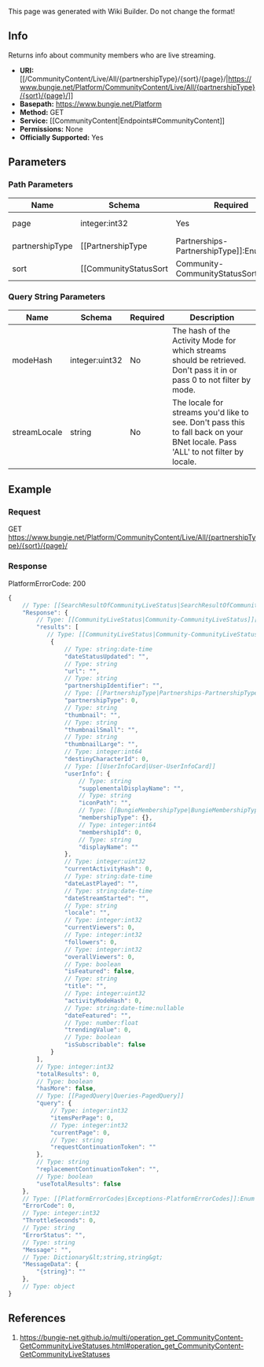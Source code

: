 <span class="wiki-builder">This page was generated with Wiki Builder. Do not change the format!</span>

## Info
Returns info about community members who are live streaming.

* **URI:** [[/CommunityContent/Live/All/{partnershipType}/{sort}/{page}/|https://www.bungie.net/Platform/CommunityContent/Live/All/{partnershipType}/{sort}/{page}/]]
* **Basepath:** https://www.bungie.net/Platform
* **Method:** GET
* **Service:** [[CommunityContent|Endpoints#CommunityContent]]
* **Permissions:** None
* **Officially Supported:** Yes

## Parameters
### Path Parameters
Name | Schema | Required | Description
---- | ------ | -------- | -----------
page | integer:int32 | Yes | Zero based page.
partnershipType | [[PartnershipType|Partnerships-PartnershipType]]:Enum | Yes | The type of partnership for which the status should be returned.
sort | [[CommunityStatusSort|Community-CommunityStatusSort]]:Enum | Yes | The sort mode.

### Query String Parameters
Name | Schema | Required | Description
---- | ------ | -------- | -----------
modeHash | integer:uint32 | No | The hash of the Activity Mode for which streams should be retrieved. Don't pass it in or pass 0 to not filter by mode.
streamLocale | string | No | The locale for streams you'd like to see. Don't pass this to fall back on your BNet locale. Pass 'ALL' to not filter by locale.

## Example
### Request
GET https://www.bungie.net/Platform/CommunityContent/Live/All/{partnershipType}/{sort}/{page}/

### Response
PlatformErrorCode: 200
```javascript
{
    // Type: [[SearchResultOfCommunityLiveStatus|SearchResultOfCommunityLiveStatus]]
    "Response": {
        // Type: [[CommunityLiveStatus|Community-CommunityLiveStatus]][]
        "results": [
           // Type: [[CommunityLiveStatus|Community-CommunityLiveStatus]]
            {
                // Type: string:date-time
                "dateStatusUpdated": "",
                // Type: string
                "url": "",
                // Type: string
                "partnershipIdentifier": "",
                // Type: [[PartnershipType|Partnerships-PartnershipType]]:Enum
                "partnershipType": 0,
                // Type: string
                "thumbnail": "",
                // Type: string
                "thumbnailSmall": "",
                // Type: string
                "thumbnailLarge": "",
                // Type: integer:int64
                "destinyCharacterId": 0,
                // Type: [[UserInfoCard|User-UserInfoCard]]
                "userInfo": {
                    // Type: string
                    "supplementalDisplayName": "",
                    // Type: string
                    "iconPath": "",
                    // Type: [[BungieMembershipType|BungieMembershipType]]:Enum
                    "membershipType": {},
                    // Type: integer:int64
                    "membershipId": 0,
                    // Type: string
                    "displayName": ""
                },
                // Type: integer:uint32
                "currentActivityHash": 0,
                // Type: string:date-time
                "dateLastPlayed": "",
                // Type: string:date-time
                "dateStreamStarted": "",
                // Type: string
                "locale": "",
                // Type: integer:int32
                "currentViewers": 0,
                // Type: integer:int32
                "followers": 0,
                // Type: integer:int32
                "overallViewers": 0,
                // Type: boolean
                "isFeatured": false,
                // Type: string
                "title": "",
                // Type: integer:uint32
                "activityModeHash": 0,
                // Type: string:date-time:nullable
                "dateFeatured": "",
                // Type: number:float
                "trendingValue": 0,
                // Type: boolean
                "isSubscribable": false
            }
        ],
        // Type: integer:int32
        "totalResults": 0,
        // Type: boolean
        "hasMore": false,
        // Type: [[PagedQuery|Queries-PagedQuery]]
        "query": {
            // Type: integer:int32
            "itemsPerPage": 0,
            // Type: integer:int32
            "currentPage": 0,
            // Type: string
            "requestContinuationToken": ""
        },
        // Type: string
        "replacementContinuationToken": "",
        // Type: boolean
        "useTotalResults": false
    },
    // Type: [[PlatformErrorCodes|Exceptions-PlatformErrorCodes]]:Enum
    "ErrorCode": 0,
    // Type: integer:int32
    "ThrottleSeconds": 0,
    // Type: string
    "ErrorStatus": "",
    // Type: string
    "Message": "",
    // Type: Dictionary&lt;string,string&gt;
    "MessageData": {
        "{string}": ""
    },
    // Type: object
}

```

## References
1. https://bungie-net.github.io/multi/operation_get_CommunityContent-GetCommunityLiveStatuses.html#operation_get_CommunityContent-GetCommunityLiveStatuses
